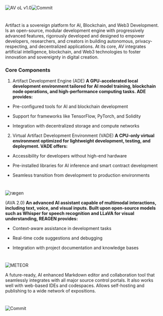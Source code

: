 ![AV oL v1.0](https://img.shields.io/badge/ARTIFACT%20VIRTUAL-000000?style=for-the-badge&labelColor=ffffff&logoColor=000000&color=ffffff)![Commit](https://img.shields.io/badge/AV-000000?style=for-the-badge&logoColor=white&labelColor=000000&color=000000)

#



Artifact is a sovereign platform for AI, Blockchain, and Web3 Development.
Is an open-source, modular development engine with progressively advanced features, rigorously developed and designed to empower developers, researchers, and creators in building autonomous, privacy-respecting, and decentralized applications. At its core, AV integrates artificial intelligence, blockchain, and Web3 technologies to foster innovation and sovereignty in digital creation.

### Core Components
1. Artifact Development Engine (ADE)
**A GPU-accelerated local development environment tailored for AI model training, blockchain node operations, and high-performance computing tasks. ADE provides:**

- Pre-configured tools for AI and blockchain development

- Support for frameworks like TensorFlow, PyTorch, and Solidity

- Integration with decentralized storage and compute networks


2. Virtual Artifact Development Environment (VADE)
**A CPU-only virtual environment optimized for lightweight development, testing, and deployment. VADE offers:**

- Accessibility for developers without high-end hardware

- Pre-installed libraries for AI inference and smart contract development

- Seamless transition from development to production environments

#
![rægen](https://img.shields.io/badge/rægen-4C00B0?style=for-the-badge&labelColor=0A0A0A&color=4C00B0)
 

(AVA 2.0)
**An advanced AI assistant capable of multimodal interactions, including text, voice, and visual inputs. Built upon open-source models such as Whisper for speech recognition and LLaVA for visual understanding, REAGEN provides:**

- Context-aware assistance in development tasks

- Real-time code suggestions and debugging

- Integration with project documentation and knowledge bases

#
![METEOR](https://img.shields.io/badge/METEOR-FF4E50?style=for-the-badge&labelColor=2C1A1D&color=FF4E50)
   
A future-ready, AI enhanced Markdown editor and collaboration tool that seamlessly integrates with all major source control portals.
It also works well with web-based IDEs and codespaces.
Allows self-hosting and publishing to a wide network of expositions.



#
![Commit](https://img.shields.io/badge/COMMIT.-000000?style=for-the-badge&logoColor=white&labelColor=000000&color=000000)

